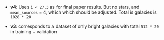 - **v4**: Uses `i < 27.3` as for final paper results. But no stars, and `mean_sources` = 4, which
    which should be adjusted. Total is galaxies is `1028 * 20`

- **v3**: corresponds to a dataset of only bright galaxies with total `512 * 20` in training + validation

